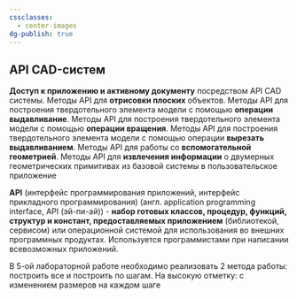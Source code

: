 ```yaml
---
cssclasses:
  - center-images
dg-publish: true
---
```

## API CAD-систем

**Доступ к приложению и активному документу** посредством API CAD системы.
Методы API для **отрисовки плоских** объектов.
Методы API для построения твердотельного элемента модели с помощью **операции выдавливание**.
Методы API для построения твердотельного элемента модели с помощью **операции вращения**.
Методы API для построения твердотельного элемента модели с помощью операции **вырезать выдавливанием**.
Методы API для работы со **вспомогательной геометрией**.
Методы API для **извлечения информации** о двумерных геометрических примитивах из базовой системы в пользовательское приложение

**API** (интерфейс программирования приложений, интерфейс прикладного программирования) (англ. application programming interface, API (эй-пи-ай)) - **набор готовых классов, процедур, функций, структур и констант, предоставляемых приложением** (библиотекой, сервисом) или операционной системой для использования во внешних программных продуктах. Используется программистами при написании всевозможных приложений.


В 5-ой лабораторной работе необходимо реализовать 2 метода работы: построить все и построить по шагам.
На высокую отметку: с изменением размеров на каждом шаге

